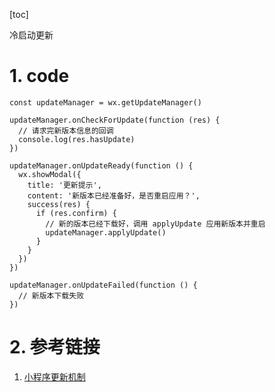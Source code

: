 [toc]

冷启动更新

# 1. code
```
const updateManager = wx.getUpdateManager()

updateManager.onCheckForUpdate(function (res) {
  // 请求完新版本信息的回调
  console.log(res.hasUpdate)
})

updateManager.onUpdateReady(function () {
  wx.showModal({
    title: '更新提示',
    content: '新版本已经准备好，是否重启应用？',
    success(res) {
      if (res.confirm) {
        // 新的版本已经下载好，调用 applyUpdate 应用新版本并重启
        updateManager.applyUpdate()
      }
    }
  })
})

updateManager.onUpdateFailed(function () {
  // 新版本下载失败
})
```

# 2. 参考链接
1. [小程序更新机制](https://developers.weixin.qq.com/miniprogram/dev/framework/runtime/update-mechanism.html)